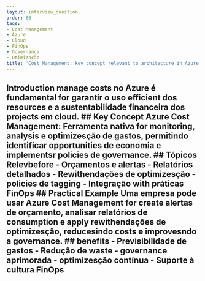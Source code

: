 ```yaml
---
layout: interview_question
order: 66
tags:
- Cost Management
- Azure
- Cloud
- FinOps
- Governança
- Otimização
title: 'Cost Management: key concept relevant to architecture in Azure'
---
```


## Introduction manage costs no Azure é fundamental for garantir o uso efficient dos resources e a sustentabilidade financeira dos projects em cloud. ## Key Concept **Azure Cost Management**: Ferramenta nativa for monitoring, analysis e optimizesção de gastos, permitindo identificar opportunities de economia e implementsr policies de governance. ## Tópicos Relevbefore - Orçamentos e alertas - Relatórios detalhados - Rewithendações de optimizesção - policies de tagging - Integração with práticas FinOps ## Practical Example Uma empresa pode usar Azure Cost Management for create alertas de orçamento, analisar relatórios de consumption e apply rewithendações de optimizesção, reducesindo costs e improvesndo a governance. ## benefits - Previsibilidade de gastos - Redução de waste - governance aprimorada - optimizesção contínua - Suporte à cultura FinOps